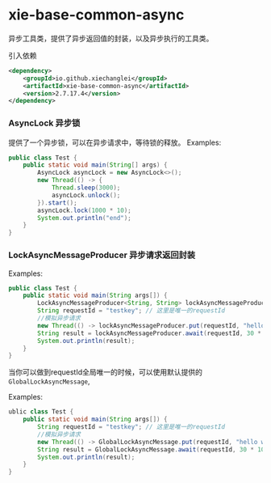 # xie-base-common-async
异步工具类，提供了异步返回值的封装，以及异步执行的工具类。

引入依赖
```xml
<dependency>
    <groupId>io.github.xiechanglei</groupId>
    <artifactId>xie-base-common-async</artifactId>
    <version>2.7.17.4</version>
</dependency>
```

### AsyncLock 异步锁
提供了一个异步锁，可以在异步请求中，等待锁的释放。
Examples:
```java
public class Test {
    public static void main(String[] args) {
        AsyncLock asyncLock = new AsyncLock<>();
        new Thread(() -> {
            Thread.sleep(3000);
            asyncLock.unlock();
        }).start();
        asyncLock.lock(1000 * 10);
        System.out.println("end");
    }
}
```

### LockAsyncMessageProducer 异步请求返回封装 
Examples:
```java
public class Test {
    public static void main(String args[]) {
        LockAsyncMessageProducer<String, String> lockAsyncMessageProducer = new LockAsyncMessageProducer<>();
        String requestId = "testkey"; // 这里是唯一的requestId
        //模拟异步请求
        new Thread(() -> lockAsyncMessageProducer.put(requestId, "hello world")).start();
        String result = lockAsyncMessageProducer.await(requestId, 30 * 1000);
        System.out.println(result);
    }
}
```
当你可以做到requestId全局唯一的时候，可以使用默认提供的`GlobalLockAsyncMessage`,

Examples:
```java
ublic class Test {
    public static void main(String args[]) {
        String requestId = "testkey"; // 这里是唯一的requestId
        //模拟异步请求
        new Thread(() -> GlobalLockAsyncMessage.put(requestId, "hello world")).start();
        String result = GlobalLockAsyncMessage.await(requestId, 30 * 1000);
        System.out.println(result);
    }
}
```